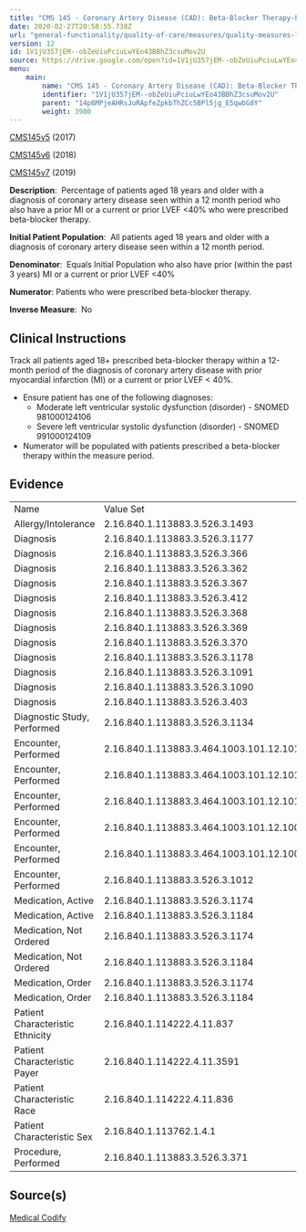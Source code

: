 ```yaml
---
title: "CMS 145 - Coronary Artery Disease (CAD): Beta-Blocker Therapy-Prior Myocardial Infarction (MI) or Left Ventricular Systolic Dysfunction (LVEF <40%)"
date: 2020-02-27T20:58:55.738Z
url: "general-functionality/quality-of-care/measures/quality-measures-list/cms-145-coronary-artery-disease.html"
version: 12
id: 1V1jU357jEM--obZeUiuPciuLwYEo43BBhZ3csuMov2U
source: https://drive.google.com/open?id=1V1jU357jEM--obZeUiuPciuLwYEo43BBhZ3csuMov2U
menu:
    main:
        name: "CMS 145 - Coronary Artery Disease (CAD): Beta-Blocker Therapy-Prior Myocardial Infarction (MI) or Left Ventricular Systolic Dysfunction (LVEF <40%)"
        identifier: "1V1jU357jEM--obZeUiuPciuLwYEo43BBhZ3csuMov2U"
        parent: "14p6MPjeAHRsJuRApfeZpkbThZCc5BPl5jg_E5qwbG8Y"
        weight: 3980
---
```

[CMS145v5](https://medicalcodify.com/eh/webchart.cgi?f=layoutnouser&func&module&tabmodule&name=RXDBmain&searchterm=CMS145&showresult=CMS145v5&showresulttype=Measure) (2017)

[CMS145v6](https://medicalcodify.com/eh/webchart.cgi?f=layoutnouser&func&module&tabmodule&name=RXDBmain&searchterm=CMS145&showresult=CMS145v6&showresulttype=Measure) (2018)

[CMS145v7](https://medicalcodify.com/eh/webchart.cgi?f=layoutnouser&func&module&tabmodule&name=RXDBmain&searchterm=CMS145&showresult=CMS145v7&showresulttype=Measure) (2019)



**Description**:  Percentage of patients aged 18 years and older with a diagnosis of coronary artery disease seen within a 12 month period who also have a prior MI or a current or prior LVEF <40% who were prescribed beta-blocker therapy.

**Initial Patient Population**:  All patients aged 18 years and older with a diagnosis of coronary artery disease seen within a 12 month period.

**Denominator**:  Equals Initial Population who also have prior (within the past 3 years) MI or a current or prior LVEF <40%

**Numerator**: Patients who were prescribed beta-blocker therapy.

**Inverse Measure**:  No

## Clinical Instructions

Track all patients aged 18+ prescribed beta-blocker therapy within a 12-month period of the diagnosis of coronary artery disease with prior myocardial infarction (MI) or a current or prior LVEF < 40%.

* Ensure patient has one of the following diagnoses:
    * Moderate left ventricular systolic dysfunction (disorder) - SNOMED 981000124106
    * Severe left ventricular systolic dysfunction (disorder) - SNOMED 991000124109
* Numerator will be populated with patients prescribed a beta-blocker therapy within the measure period.

## Evidence

<table>
  <tr>
    <td>Name</td>
    <td>Value Set</td>
  </tr>
  <tr>
    <td>Allergy/Intolerance</td>
    <td>2.16.840.1.113883.3.526.3.1493</td>
  </tr>
  <tr>
    <td>Diagnosis</td>
    <td>2.16.840.1.113883.3.526.3.1177</td>
  </tr>
  <tr>
    <td>Diagnosis</td>
    <td>2.16.840.1.113883.3.526.3.366</td>
  </tr>
  <tr>
    <td>Diagnosis</td>
    <td>2.16.840.1.113883.3.526.3.362</td>
  </tr>
  <tr>
    <td>Diagnosis</td>
    <td>2.16.840.1.113883.3.526.3.367</td>
  </tr>
  <tr>
    <td>Diagnosis</td>
    <td>2.16.840.1.113883.3.526.3.412</td>
  </tr>
  <tr>
    <td>Diagnosis</td>
    <td>2.16.840.1.113883.3.526.3.368</td>
  </tr>
  <tr>
    <td>Diagnosis</td>
    <td>2.16.840.1.113883.3.526.3.369</td>
  </tr>
  <tr>
    <td>Diagnosis</td>
    <td>2.16.840.1.113883.3.526.3.370</td>
  </tr>
  <tr>
    <td>Diagnosis</td>
    <td>2.16.840.1.113883.3.526.3.1178</td>
  </tr>
  <tr>
    <td>Diagnosis</td>
    <td>2.16.840.1.113883.3.526.3.1091</td>
  </tr>
  <tr>
    <td>Diagnosis</td>
    <td>2.16.840.1.113883.3.526.3.1090</td>
  </tr>
  <tr>
    <td>Diagnosis</td>
    <td>2.16.840.1.113883.3.526.3.403</td>
  </tr>
  <tr>
    <td>Diagnostic Study, Performed</td>
    <td>2.16.840.1.113883.3.526.3.1134</td>
  </tr>
  <tr>
    <td>Encounter, Performed</td>
    <td>2.16.840.1.113883.3.464.1003.101.12.1014</td>
  </tr>
  <tr>
    <td>Encounter, Performed</td>
    <td>2.16.840.1.113883.3.464.1003.101.12.1016</td>
  </tr>
  <tr>
    <td>Encounter, Performed</td>
    <td>2.16.840.1.113883.3.464.1003.101.12.1012</td>
  </tr>
  <tr>
    <td>Encounter, Performed</td>
    <td>2.16.840.1.113883.3.464.1003.101.12.1001</td>
  </tr>
  <tr>
    <td>Encounter, Performed</td>
    <td>2.16.840.1.113883.3.464.1003.101.12.1008</td>
  </tr>
  <tr>
    <td>Encounter, Performed</td>
    <td>2.16.840.1.113883.3.526.3.1012</td>
  </tr>
  <tr>
    <td>Medication, Active</td>
    <td>2.16.840.1.113883.3.526.3.1174</td>
  </tr>
  <tr>
    <td>Medication, Active</td>
    <td>2.16.840.1.113883.3.526.3.1184</td>
  </tr>
  <tr>
    <td>Medication, Not Ordered</td>
    <td>2.16.840.1.113883.3.526.3.1174</td>
  </tr>
  <tr>
    <td>Medication, Not Ordered</td>
    <td>2.16.840.1.113883.3.526.3.1184</td>
  </tr>
  <tr>
    <td>Medication, Order</td>
    <td>2.16.840.1.113883.3.526.3.1174</td>
  </tr>
  <tr>
    <td>Medication, Order</td>
    <td>2.16.840.1.113883.3.526.3.1184</td>
  </tr>
  <tr>
    <td>Patient Characteristic Ethnicity</td>
    <td>2.16.840.1.114222.4.11.837</td>
  </tr>
  <tr>
    <td>Patient Characteristic Payer</td>
    <td>2.16.840.1.114222.4.11.3591</td>
  </tr>
  <tr>
    <td>Patient Characteristic Race</td>
    <td>2.16.840.1.114222.4.11.836</td>
  </tr>
  <tr>
    <td>Patient Characteristic Sex</td>
    <td>2.16.840.1.113762.1.4.1</td>
  </tr>
  <tr>
    <td>Procedure, Performed</td>
    <td>2.16.840.1.113883.3.526.3.371</td>
  </tr>
</table>

## Source(s)

[Medical Codify](https://medicalcodify.com/eh/?f=layoutnouser&func&name=RXDBmain&module&tabmodule&searchterm=CMS145&Submit=Search&icd9search=1&icd10search=1&icd10pcssearch=1&snomedsearch=1&loincsearch=1&labcorpsearch=1&questsearch=1&rxnormsearch=1&hcpcssearch=1&ndcsearch=1&cvxsearch=1&vissearch=1&vssearch=1&meassearch=1&pcssearch=1&fdbsearch=1&fdbnamesearch=1&fullsearch&flowsheet)

